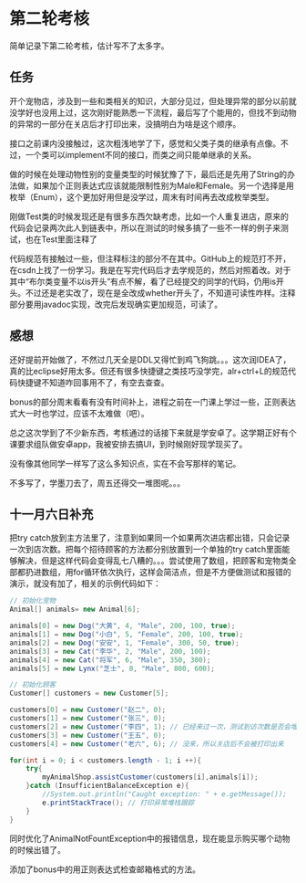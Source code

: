 # 第二轮考核

简单记录下第二轮考核，估计写不了太多字。

## 任务

开个宠物店，涉及到一些和类相关的知识，大部分见过，但处理异常的部分以前就没学好也没用上过，这次刚好能熟悉一下流程，最后写了个能用的，但找不到动物的异常的一部分在关店后才打印出来，没搞明白为啥是这个顺序。

接口之前课内没接触过，这次粗浅地学了下，感觉和父类子类的继承有点像。不过，一个类可以implement不同的接口，而类之间只能单继承的关系。

做的时候在处理动物性别的变量类型的时候犹豫了下，最后还是先用了String的办法做，如果加个正则表达式应该就能限制性别为Male和Female。另一个选择是用枚举（Enum），这个更加好用但是没学过，周末有时间再去改成枚举类型。

刚做Test类的时候发现还是有很多东西欠缺考虑，比如一个人重复进店，原来的代码会记录两次此人到链表中，所以在测试的时候多搞了一些不一样的例子来测试，也在Test里面注释了

代码规范有接触过一些，但注释标注的部分不在其中。GitHub上的规范打不开，在csdn上找了一份学习。我是在写完代码后才去学规范的，然后对照着改。对于其中“布尔类变量不以is开头”有点不解，看了已经提交的同学的代码，仍用is开头。不过还是老实改了，现在是全改成whether开头了，不知道可读性咋样。注释部分要用javadoc实现，改完后发现确实更加规范，可读了。

## 感想

还好提前开始做了，不然过几天全是DDL又得忙到鸡飞狗跳。。。这次润IDEA了，真的比eclipse好用太多。但还有很多快捷键之类技巧没学完，alr+ctrl+L的规范代码快捷键不知道咋回事用不了，有空去查查。

bonus的部分周末看看有没有时间补上，进程之前在一门课上学过一些，正则表达式大一时也学过，应该不太难做（吧）。

总之这次学到了不少新东西，考核通过的话接下来就是学安卓了。这学期正好有个课要求组队做安卓app，我被安排去搞UI，到时候刚好现学现买了。

没有像其他同学一样写了这么多知识点，实在不会写那样的笔记。

不多写了，学墨刀去了，周五还得交一堆图呢。。。

## 十一月六日补充

把try catch放到主方法里了，注意到如果同一个如果两次进店都出错，只会记录一次到店次数。把每个招待顾客的方法都分别放置到一个单独的try catch里面能够解决，但是这样代码会变得乱七八糟的。。。尝试使用了数组，把顾客和宠物类全部都扔进数组，用for循环依次执行，这样会简洁点，但是不方便做测试和报错的演示，就没有加了，相关的示例代码如下：

```java
// 初始化宠物
Animal[] animals= new Animal[6];

animals[0] = new Dog("大黄", 4, "Male", 200, 100, true);
animals[1] = new Dog("小白", 5, "Female", 200, 100, true);
animals[2] = new Dog("安安", 1, "Female", 300, 50, true);
animals[3] = new Cat("李华", 2, "Male", 200, 100);
animals[4] = new Cat("将军", 6, "Male", 350, 300);
animals[5] = new Lynx("芝士", 8, "Male", 800, 600);

// 初始化顾客
Customer[] customers = new Customer[5];

customers[0] = new Customer("赵二", 0);
customers[1] = new Customer("张三", 0);
customers[2] = new Customer("李四", 1); // 已经来过一次，测试到访次数是否会增加到2
customers[3] = new Customer("王五", 0);
customers[4] = new Customer("老六", 6); // 没来，所以关店后不会被打印出来
```

```java
for(int i = 0; i < customers.length - 1; i ++){
    try{
        myAnimalShop.assistCustomer(customers[i],animals[i]);
    }catch (InsufficientBalanceException e){
        //System.out.println("Caught exception: " + e.getMessage());
        e.printStackTrace(); // 打印异常堆栈跟踪
    }
}
```

同时优化了AnimalNotFountException中的报错信息，现在能显示购买哪个动物的时候出错了。

添加了bonus中的用正则表达式检查邮箱格式的方法。